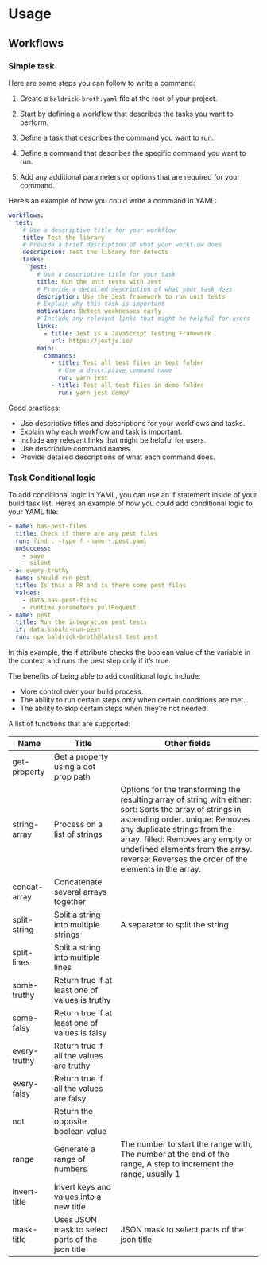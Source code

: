 # Usage

## Workflows

### Simple task

Here are some steps you can follow to write a command:

1.  Create a `baldrick-broth.yaml` file at the root of your project.

2.  Start by defining a workflow that describes the tasks you want to
    perform.

3.  Define a task that describes the command you want to run.

4.  Define a command that describes the specific command you want to run.

5.  Add any additional parameters or options that are required for your
    command.

Here’s an example of how you could write a command in YAML:

```yaml
workflows:
  test:
    # Use a descriptive title for your workflow
    title: Test the library
    # Provide a brief description of what your workflow does
    description: Test the library for defects
    tasks:
      jest:
        # Use a descriptive title for your task
        title: Run the unit tests with Jest
        # Provide a detailed description of what your task does
        description: Use the Jest framework to run unit tests
        # Explain why this task is important
        motivation: Detect weaknesses early
        # Include any relevant links that might be helpful for users
        links:
          - title: Jest is a JavaScript Testing Framework
            url: https://jestjs.io/
        main:
          commands:
            - title: Test all test files in test folder
              # Use a descriptive command name
              run: yarn jest
            - title: Test all test files in demo folder
              run: yarn jest demo/
```

Good practices:

-   Use descriptive titles and descriptions for your workflows and tasks.
-   Explain why each workflow and task is important.
-   Include any relevant links that might be helpful for users.
-   Use descriptive command names.
-   Provide detailed descriptions of what each command does.

### Task Conditional logic

To add conditional logic in YAML, you can use an if statement inside of your
build task list. Here’s an example of how you could add conditional logic to
your YAML file:

```YAML
- name: has-pest-files
  title: Check if there are any pest files
  run: find . -type f -name *.pest.yaml
  onSuccess:
    - save
    - silent
- a: every-truthy
  name: should-run-pest
  title: Is this a PR and is there some pest files
  values:
    - data.has-pest-files
    - runtime.parameters.pullRequest
- name: pest
  title: Run the integration pest tests
  if: data.should-run-pest
  run: npx baldrick-broth@latest test pest
```

In this example, the if attribute checks the boolean value of the variable in
the context and runs the pest step only if it’s true.

The benefits of being able to add conditional logic include:

-   More control over your build process.
-   The ability to run certain steps only when certain conditions are met.
-   The ability to skip certain steps when they’re not needed.

A list of functions that are supported:

| Name         | Title                                            | Other fields                                                                                                                                                                                                                                                                                                 |
| ------------ | ------------------------------------------------ | ------------------------------------------------------------------------------------------------------------------------------------------------------------------------------------------------------------------------------------------------------------------------------------------------------------ |
| get-property | Get a property using a dot prop path             |                                                                                                                                                                                                                                                                                                              |
| string-array | Process on a list of strings                     | Options for the transforming the resulting array of string with either: sort: Sorts the array of strings in ascending order. unique: Removes any duplicate strings from the array. filled: Removes any empty or undefined elements from the array. reverse: Reverses the order of the elements in the array. |
| concat-array | Concatenate several arrays together              |                                                                                                                                                                                                                                                                                                              |
| split-string | Split a string into multiple strings             | A separator to split the string                                                                                                                                                                                                                                                                              |
| split-lines  | Split a string into multiple lines               |                                                                                                                                                                                                                                                                                                              |
| some-truthy  | Return true if at least one of values is truthy  |                                                                                                                                                                                                                                                                                                              |
| some-falsy   | Return true if at least one of values is falsy   |                                                                                                                                                                                                                                                                                                              |
| every-truthy | Return true if all the values are truthy         |                                                                                                                                                                                                                                                                                                              |
| every-falsy  | Return true if all the values are falsy          |                                                                                                                                                                                                                                                                                                              |
| not          | Return the opposite boolean value                |                                                                                                                                                                                                                                                                                                              |
| range        | Generate a range of numbers                      | The number to start the range with, The number at the end of the range, A step to increment the range, usually 1                                                                                                                                                                                             |
| invert-title | Invert keys and values into a new title          |                                                                                                                                                                                                                                                                                                              |
| mask-title   | Uses JSON mask to select parts of the json title | JSON mask to select parts of the json title                                                                                                                                                                                                                                                                  |
